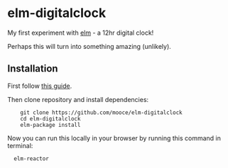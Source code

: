 # elm-digitalclock

My first experiment with [elm](http://elm-lang.org/) - a 12hr digital clock!

Perhaps this will turn into something amazing (unlikely).

## Installation

First follow [this guide](https://guide.elm-lang.org/install.html). 

Then clone repository and install dependencies:
```
    git clone https://github.com/mooce/elm-digitalclock
    cd elm-digitalclock
    elm-package install
```

Now you can run this locally in your browser by running this command in terminal:
```
  elm-reactor
```